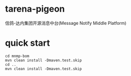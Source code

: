 # tarena-pigeon
信鸽-达内集团开源消息中台(Message Notify Middle Platform)

# quick start
```$xslt
cd mnmp-bom
mvn clean install -Dmaven.test.skip
cd ..
mvn clean install -Dmaven.test.skip


```
